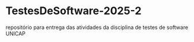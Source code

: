 # TestesDeSoftware-2025-2
repositório para entrega das atividades da disciplina de testes de software UNICAP
